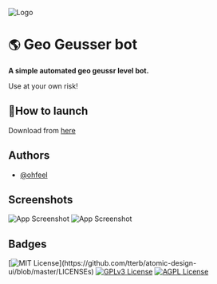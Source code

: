 
![Logo](https://upload.wikimedia.org/wikipedia/commons/3/3f/GeoGuessr_logo.svg)



# `🌎` Geo Geusser bot

**A simple automated geo geussr level bot.**

Use at your own risk!


## 🚀How to launch

Download from [here](https://github.com/OhFeel/geogeussr-bot/releases/tag/v1.2)






## Authors

- [@ohfeel](https://www.github.com/ohfeel)


## Screenshots

![App Screenshot](https://i.imgur.com/Eq5wqtR.png)
![App Screenshot](https://i.imgur.com/6u48YJ4.png)

## Badges

[![MIT License](https://img.shields.io/apm/l/atomic-design-ui.svg?)](https://github.com/tterb/atomic-design-ui/blob/master/LICENSEs)
[![GPLv3 License](https://img.shields.io/badge/License-GPL%20v3-yellow.svg)](https://opensource.org/licenses/)
[![AGPL License](https://img.shields.io/badge/license-AGPL-blue.svg)](http://www.gnu.org/licenses/agpl-3.0)

